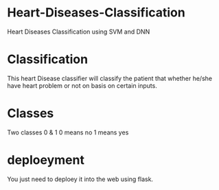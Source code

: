 # Heart-Diseases-Classification
Heart Diseases Classification using SVM and DNN
# Classification
This heart Disease classifier will classify the patient that whether he/she have heart problem or not on basis on certain inputs.
# Classes
Two classes 0 & 1
0 means no
1 means yes

# deploeyment
You just need to deploey it into the web using flask.
